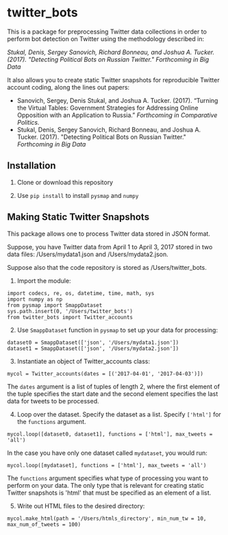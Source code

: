 twitter_bots
===

This is a package for preprocessing Twitter data collections in order to perform bot detection on Twitter using the methodology described in:

*Stukal, Denis, Sergey Sanovich, Richard Bonneau, and Joshua A. Tucker. (2017). "Detecting Political Bots on Russian Twitter." Forthcoming in Big Data*

It also allows you to create static Twitter snapshots for reproducible Twitter account coding, along the lines out papers:
* Sanovich, Sergey, Denis Stukal, and Joshua A. Tucker. (2017). “Turning the Virtual Tables: Government Strategies for Addressing Online Opposition with an Application to Russia.” *Forthcoming in Comparative Politics.*
* Stukal, Denis, Sergey Sanovich, Richard Bonneau, and Joshua A. Tucker. (2017). "Detecting Political Bots on Russian Twitter." *Forthcoming in Big Data*

Installation
---
1. Clone or download this repository

2. Use `pip install` to install `pysmap` and `numpy`

Making Static Twitter Snapshots
---

This package allows one to process Twitter data stored in JSON format. 

Suppose, you have Twitter data from April 1 to April 3, 2017 stored in two data files: /Users/mydata1.json and /Users/mydata2.json.

Suppose also that the code repository is stored as /Users/twitter_bots.

1. Import the module:
```
import codecs, re, os, datetime, time, math, sys
import numpy as np
from pysmap import SmappDataset
sys.path.insert(0, '/Users/twitter_bots')
from twitter_bots import Twitter_accounts
```

2. Use `SmappDataset` function in `pysmap` to set up your data for processing:
```
dataset0 = SmappDataset(['json', '/Users/mydata1.json'])
dataset1 = SmappDataset(['json', '/Users/mydata2.json'])
```

3. Instantiate an object of Twitter_accounts class:
```
mycol = Twitter_accounts(dates = [('2017-04-01', '2017-04-03')])
```
The `dates` argument is a list of tuples of length 2, where the first element of the tuple specifies the start date and the second element specifies the last data for tweets to be processed.

4. Loop over the dataset. Specify the dataset as a list. Specify `['html']` for the `functions` argument.
```
mycol.loop([dataset0, dataset1], functions = ['html'], max_tweets = 'all')
```

In the case you have only one dataset called `mydataset`, you would run:
```
mycol.loop([mydataset], functions = ['html'], max_tweets = 'all')
```

The `functions` argument specifies what type of processing you want to perform on your data. The only type that is relevant for creating static Twitter snapshots is 'html' that must be specified as an element of a list. 

5. Write out HTML files to the desired directory:
```
mycol.make_html(path = '/Users/htmls_directory', min_num_tw = 10, max_num_of_tweets = 100)
```




